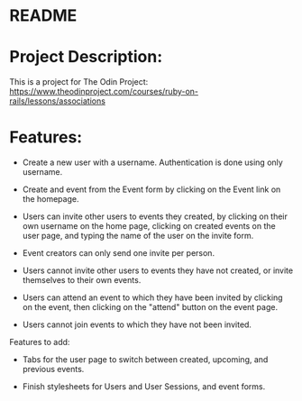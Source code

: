 # README

# Project Description:

This is a project for The Odin Project: https://www.theodinproject.com/courses/ruby-on-rails/lessons/associations


# Features:

* Create a new user with a username. Authentication is done using only username.

* Create and event from the Event form by clicking on the Event link on the homepage.

* Users can invite other users to events they created, by clicking on their own username on the home page, clicking on created events on the user page, and  typing the name of the user on the invite form.

* Event creators can only send one invite per person.

* Users cannot invite other users to events they have not created, or invite themselves to their own events.

* Users can attend an event to which they have been invited by clicking on the event, then clicking on the "attend" button on the event page.

* Users cannot join events to which they have not been invited.

Features to add:

* Tabs for the user page to switch between created, upcoming, and previous events.

* Finish stylesheets for Users and User Sessions, and event forms.

